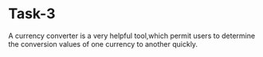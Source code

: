 # Task-3
A currency converter is a very helpful tool,which permit users to determine the conversion values of one currency to another quickly.
